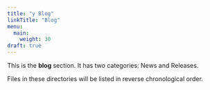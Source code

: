 ```yaml
---
title: "y Blog"
linkTitle: "Blog"
menu:
  main:
    weight: 30
draft: true
---
```



This is the **blog** section. It has two categories: News and Releases.

Files in these directories will be listed in reverse chronological order.

